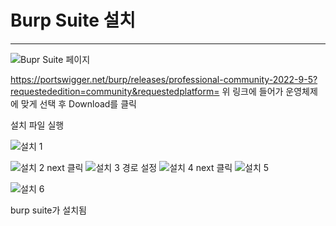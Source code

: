 # Burp Suite 설치
---

 
     
![Bupr Suite 페이지](https://user-images.githubusercontent.com/53963779/201017737-f256aac5-1f8a-4bf4-921d-5842c057be01.png)

https://portswigger.net/burp/releases/professional-community-2022-9-5?requestededition=community&requestedplatform=
위 링크에 들어가 운영체제에 맞게 선택 후 Download를 클릭

설치 파일 실행

![설치 1](https://user-images.githubusercontent.com/53963779/201018300-afed8ade-da47-49f6-8a02-3812b4119473.png)

![설치 2](https://user-images.githubusercontent.com/53963779/201019612-969d3851-5622-4768-866b-4c0f2435a638.png)
next 클릭
![설치 3](https://user-images.githubusercontent.com/53963779/201019778-cd1787c6-470d-4a3f-a663-049e912be370.png)
경로 설정
![설치 4](https://user-images.githubusercontent.com/53963779/201019864-a75fa9a3-13cf-4744-affa-9ff871562298.png)
next 클릭
![설치 5](https://user-images.githubusercontent.com/53963779/201019952-a7617312-d5f4-421d-a078-dadf22909d71.png)

![설치 6](https://user-images.githubusercontent.com/53963779/201020057-68d79904-7cf9-4aab-9b10-2e82271fbb15.png)

burp suite가 설치됨






